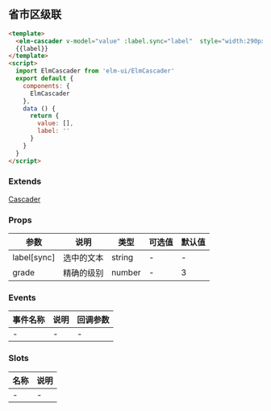 ## 省市区级联

<elm-cascader v-model="value" style="width:290px"></elm-cascader>

```html
<template>
  <elm-cascader v-model="value" :label.sync="label"  style="width:290px"/>
  {{label}}
</template>
<script>
  import ElmCascader from 'elm-ui/ElmCascader'
  export default {
    components: {
      ElmCascader
    },
    data () {
      return {
        value: [],
        label: ''
      }
    }
  }
</script>
```
### Extends
[Cascader](http://element.eleme.io/1.4/#/zh-CN/component/cascader)

### Props
| 参数      | 说明    | 类型      | 可选值       | 默认值   |
|---------- |-------- |---------- |------------- |--------- |
| label[sync]|  选中的文本  | string |   -       |    -    |
| grade     | 精确的级别   | number  |   -       |    3   |

### Events
| 事件名称 | 说明 | 回调参数 |
|---------|--------|---------|
| - | - | - |

### Slots
| 名称 | 说明 | 
|---------|--------|
| - | - |